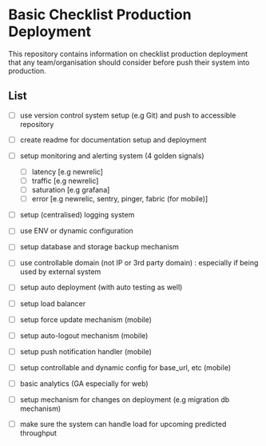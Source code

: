 # Basic Checklist Production Deployment

This repository contains information on checklist production deployment that any team/organisation should consider before push their system into production.

## List 

- [ ] use version control system setup (e.g Git) and push to accessible repository
- [ ] create readme for documentation setup and deployment
- [ ] setup monitoring and alerting system (4 golden signals)
    - [ ] latency [e.g newrelic]
    - [ ] traffic [e.g newrelic]
    - [ ] saturation [e.g grafana]
    - [ ] error [e.g newrelic, sentry, pinger, fabric (for mobile)]
- [ ] setup (centralised) logging system
- [ ] use ENV or dynamic configuration
- [ ] setup database and storage backup mechanism
- [ ] use controllable domain (not IP or 3rd party domain) : especially if being used by external system
- [ ] setup auto deployment (with auto testing as well)
- [ ] setup load balancer
- [ ] setup force update mechanism (mobile)
- [ ] setup auto-logout mechanism (mobile)
- [ ] setup push notification handler (mobile)
- [ ] setup controllable and dynamic config for base_url, etc (mobile)
- [ ] basic analytics (GA especially for web)
- [ ] setup mechanism for changes on deployment (e.g migration db mechanism)
- [ ] make sure the system can handle load for upcoming predicted throughput


